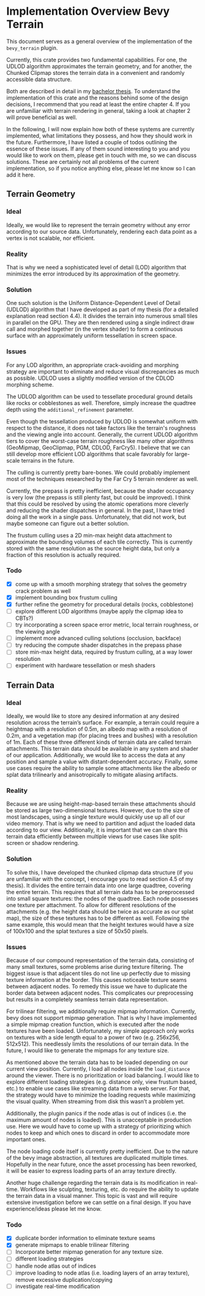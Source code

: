 # Implementation Overview Bevy Terrain

This document serves as a general overview of the implementation of the `bevy_terrain` plugin.

Currently, this crate provides two fundamental capabilities. 
For one, the UDLOD algorithm approximates the terrain geometry, and for another, the Chunked Clipmap stores the terrain data in a convenient and randomly accessible data structure. 

Both are described in detail in my [bachelor thesis]([https://github.com/kurtkuehnert/terrain_renderer/blob/main/Thesis.pdf](https://github.com/kurtkuehnert/terrain_renderer/blob/main/Thesis.pdf)). 
To understand the implementation of this crate and the reasons behind some of the design decisions, I recommend that you read at least the entire chapter 4. 
If you are unfamiliar with terrain rendering in general, taking a look at chapter 2 will prove beneficial as well.  

In the following, I will now explain how both of these systems are currently implemented, what limitations they possess, and how they should work in the future.
Furthermore, I have listed a couple of todos outlining the essence of these issues. 
If any of them sound interesting to you and you would like to work on them, please get in touch with me, so we can discuss solutions. 
These are certainly not all problems of the current implementation, so if you notice anything else, please let me know so I can add it here.

## Terrain Geometry

### Ideal

Ideally, we would like to represent the terrain geometry without any error according to our source data. Unfortunately, rendering each data point as a vertex is not scalable, nor efficient. 

### Reality

That is why we need a sophisticated level of detail (LOD) algorithm that minimizes the error introduced by its approximation of the geometry.

### Solution

One such solution is the Uniform Distance-Dependent Level of Detail (UDLOD) algorithm that I have developed as part of my thesis (for a detailed explanation read section 4.4). 
It divides the terrain into numerous small tiles in parallel on the GPU. They are then rendered using a single indirect draw call and morphed together (in the vertex shader) to form a continuous surface with an approximately uniform tessellation in screen space.

### Issues

For any LOD algorithm, an appropriate crack-avoiding and morphing strategy are important to eliminate and reduce visual discrepancies as much as possible. 
UDLOD uses a slightly modified version of the CDLOD morphing scheme.

The UDLOD algorithm can be used to tessellate procedural ground details like rocks or cobblestones as well. 
Therefore, simply increase the quadtree depth using the `additional_refinement` parameter.

Even though the tessellation produced by UDLOD is somewhat uniform with respect to the distance, it does not take factors like the terrain's roughness and the viewing angle into account.
Generally, the current UDLOD algorithm tiers to cover the worst-case terrain roughness like many other algorithms (GeoMipmap, GeoClipmap, PGM, CDLOD, FarCry5). 
I believe that we can still develop more efficient LOD algorithms that scale favorably for large-scale terrains in the future.

The culling is currently pretty bare-bones. 
We could probably implement most of the techniques researched by the Far Cry 5 terrain renderer as well. 

Currently, the prepass is pretty inefficient, because the shader occupancy is very low (the prepass is still plenty fast, but could be improved). 
I think that this could be resolved by using the atomic operations more cleverly and reducing the shader dispatches in general. 
In the past, I have tried doing all the work in a single pass. 
Unfortunately, that did not work, but maybe someone can figure out a better solution.

The frustum culling uses a 2D min-max height data attachment to approximate the bounding volumes of each tile correctly. 
This is currently stored with the same resolution as the source height data, but only a fraction of this resolution is actually required. 

### Todo

- [x]  come up with a smooth morphing strategy that solves the geometry crack problem as well
- [x]  implement bounding box frustum culling
- [x]  further refine the geometry for procedural details (rocks, cobblestone)
- [ ]  explore different LOD algorithms (maybe apply the clipmap idea to CBTs?)
- [ ]  try incorporating a screen space error metric, local terrain roughness, or the viewing angle
- [ ]  implement more advanced culling solutions (occlusion, backface)
- [ ]  try reducing the compute shader dispatches in the prepass phase
- [ ]  store min-max height data, required by frustum culling, at a way lower resolution
- [ ]  experiment with hardware tessellation or mesh shaders

## Terrain Data

### Ideal

Ideally, we would like to store any desired information at any desired resolution across the terrain’s surface. 
For example, a terrain could require a heightmap with a resolution of 0.5m, an albedo map with a resolution of 0.2m, and a vegetation map (for placing trees and bushes) with a resolution of 1m. 
Each of these three different kinds of terrain data are called terrain attachments. 
This terrain data should be available in any system and shader of our application. Additionally, we would like to access the data at any position and sample a value with distant-dependent accuracy. 
Finally, some use cases require the ability to sample some attachments like the albedo or splat data trilinearly and anisotropically to mitigate aliasing artifacts.

### Reality

Because we are using height-map-based terrain these attachments should be stored as large two-dimensional textures. 
However, due to the size of most landscapes, using a single texture would quickly use up all of our video memory. 
That is why we need to partition and adjust the loaded data according to our view. 
Additionally, it is important that we can share this terrain data efficiently between multiple views for use cases like split-screen or shadow rendering.

### Solution

To solve this, I have developed the chunked clipmap data structure (if you are unfamiliar with the concept, I encourage you to read section 4.5 of my thesis). 
It divides the entire terrain data into one large quadtree, covering the entire terrain. 
This requires that all terrain data has to be preprocessed into small square textures: the nodes of the quadtree. 
Each node possesses one texture per attachment. To allow for different resolutions of the attachments (e.g. the height data should be twice as accurate as our splat map), the size of these textures has to be different as well.
Following the same example, this would mean that the height textures would have a size of 100x100 and the splat textures a size of 50x50 pixels.

### Issues

Because of our compound representation of the terrain data, consisting of many small textures, some problems arise during texture filtering. 
The biggest issue is that adjacent tiles do not line up perfectly due to missing texture information at the border. 
This causes noticeable texture seams between adjacent nodes. 
To remedy this issue we have to duplicate the border data between adjacent nodes. 
This complicates our preprocessing but results in a completely seamless terrain data representation.

For trilinear filtering, we additionally require mipmap information. 
Currently, bevy does not support mipmap generation. 
That is why I have implemented a simple mipmap creation function, which is executed after the node textures have been loaded. Unfortunately, my simple approach only works on textures with a side length equal to a power of two (e.g. 256x256, 512x512). 
This needlessly limits the resolutions of our terrain data. 
In the future, I would like to generate the mipmaps for any texture size.

As mentioned above the terrain data has to be loaded depending on our current view position. 
Currently, I load all nodes inside the `load_distance` around the viewer. 
There is no prioritization or load balancing. I would like to explore different loading strategies (e.g. distance only, view frustum based, etc.) to enable use cases like streaming data from a web server. 
For that, the strategy would have to minimize the loading requests while maximizing the visual quality. 
When streaming from disk this wasn’t a problem yet.

Additionally, the plugin panics if the node atlas is out of indices (i.e. the maximum amount of nodes is loaded). 
This is unacceptable in production use. 
Here we would have to come up with a strategy of prioritizing which nodes to keep and which ones to discard in order to accommodate more important ones.

The node loading code itself is currently pretty inefficient. 
Due to the nature of the bevy image abstraction, all textures are duplicated multiple times. 
Hopefully in the near future, once the asset processing has been reworked, it will be easier to express loading parts of an array texture directly.

Another huge challenge regarding the terrain data is its modification in real-time. 
Workflows like sculpting, texturing, etc. do require the ability to update the terrain data in a visual manner. 
This topic is vast and will require extensive investigation before we can settle on a final design. 
If you have experience/ideas please let me know.

### Todo

- [x]  duplicate border information to eliminate texture seams
- [x]  generate mipmaps to enable trilinear filtering
- [ ]  Incorporate better mipmap generation for any texture size.
- [ ]  different loading strategies
- [ ]  handle node atlas out of indices
- [ ]  improve loading to node atlas (i.e. loading layers of an array texture), remove excessive duplication/copying
- [ ]  investigate real-time modification
